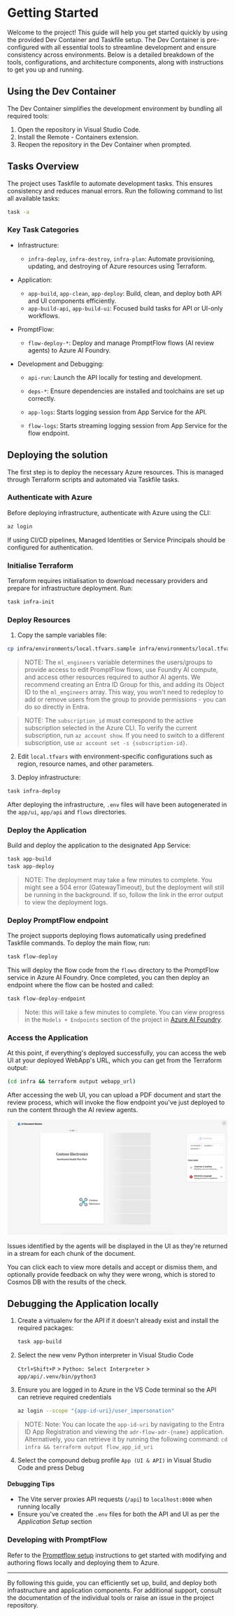# Getting Started

Welcome to the project! This guide will help you get started quickly by using the provided Dev Container and Taskfile setup. The Dev Container is pre-configured with all essential tools to streamline development and ensure consistency across environments. Below is a detailed breakdown of the tools, configurations, and architecture components, along with instructions to get you up and running.

## Using the Dev Container

The Dev Container simplifies the development environment by bundling all required tools:

1. Open the repository in Visual Studio Code.
2. Install the Remote - Containers extension.
3. Reopen the repository in the Dev Container when prompted.

## Tasks Overview

The project uses Taskfile to automate development tasks. This ensures consistency and reduces manual errors. Run the following command to list all available tasks:

```bash
task -a
```

### Key Task Categories

- Infrastructure:

  - `infra-deploy`, `infra-destroy`, `infra-plan`: Automate provisioning, updating, and destroying of Azure resources using Terraform.

- Application:

  - `app-build`, `app-clean`, `app-deploy`: Build, clean, and deploy both API and UI components efficiently.
  - `app-build-api`, `app-build-ui`: Focused build tasks for API or UI-only workflows.

- PromptFlow:

  - `flow-deploy-*`: Deploy and manage PromptFlow flows (AI review agents) to Azure AI Foundry.

- Development and Debugging:

  - `api-run`: Launch the API locally for testing and development.
  - `deps-*`: Ensure dependencies are installed and toolchains are set up correctly.

  - `app-logs`: Starts logging session from App Service for the API.
  - `flow-logs`: Starts streaming logging session from App Service for the flow endpoint.

## Deploying the solution

The first step is to deploy the necessary Azure resources. This is managed through Terraform scripts and automated via Taskfile tasks.

### Authenticate with Azure

Before deploying infrastructure, authenticate with Azure using the CLI:

```bash
az login
```

If using CI/CD pipelines, Managed Identities or Service Principals should be configured for authentication.

### Initialise Terraform

Terraform requires initialisation to download necessary providers and prepare for infrastructure deployment. Run:

```bash
task infra-init
```

### Deploy Resources

1. Copy the sample variables file:

```bash
cp infra/environments/local.tfvars.sample infra/environments/local.tfvars
```

> NOTE: The `ml_engineers` variable determines the users/groups to provide access to edit PromptFlow flows, use Foundry AI compute, and access other resources required to author AI agents. We recommend creating an Entra ID Group for this, and adding its Object ID to the `ml_engineers` array. This way, you won't need to redeploy to add or remove users from the group to provide permissions - you can do so directly in Entra.

> NOTE: The `subscription_id` must correspond to the active subscription selected in the Azure CLI. To verify the current subscription, run `az account show`. If you need to switch to a different subscription, use `az account set -s {subscription-id}`.

2. Edit `local.tfvars` with environment-specific configurations such as region, resource names, and other parameters.

3. Deploy infrastructure:

```bash
task infra-deploy
```

After deploying the infrastructure, `.env` files will have been autogenerated in the `app/ui`, `app/api` and `flows` directories.

### Deploy the Application

Build and deploy the application to the designated App Service:

```bash
task app-build
task app-deploy
```

> NOTE: The deployment may take a few minutes to complete. You might see a 504 error (GatewayTimeout), but the deployment will still be running in the background. If so, follow the link in the error output to view the deployment logs.

### Deploy PromptFlow endpoint

The project supports deploying flows automatically using predefined Taskfile commands. To deploy the main flow, run:

```bash
task flow-deploy
```

This will deploy the flow code from the `flows` directory to the PromptFlow service in Azure AI Foundry. Once completed, you can then deploy an endpoint where the flow can be hosted and called:

```bash
task flow-deploy-endpoint
```

> Note: this will take a few minutes to complete. You can view progress in the `Models + Endpoints` section of the project in [Azure AI Foundry](https://ai.azure.com).

### Access the Application

At this point, if everything's deployed successfully, you can access the web UI at your deployed WebApp's URL, which you can get from the Terraform output:

```bash
(cd infra && terraform output webapp_url)
```

After accessing the web UI, you can upload a PDF document and start the review process, which will invoke the flow endpoint you've just deployed to run the content through the AI review agents.

![review checking](./images/ui_review_checking.png)

Issues identified by the agents will be displayed in the UI as they're returned in a stream for each chunk of the document.

You can click each to view more details and accept or dismiss them, and optionally provide feedback on why they were wrong, which is stored to Cosmos DB with the results of the check.

## Debugging the Application locally

1. Create a virtualenv for the API if it doesn't already exist and install the required packages:

   ```bash
   task app-build
   ```

2. Select the new venv Python interpreter in Visual Studio Code

   `Ctrl+Shift+P` > `Python: Select Interpreter` > `app/api/.venv/bin/python3`

3. Ensure you are logged in to Azure in the VS Code terminal so the API can retrieve required credentials

   ```bash
   az login --scope "{app-id-uri}/user_impersonation"
   ```

> NOTE: Note: You can locate the `app-id-uri` by navigating to the Entra ID App Registration and viewing the `adr-flow-adr-{name}` application.
> Alternatively, you can retrieve it by running the following command: `cd infra && terraform output flow_app_id_uri`

4. Select the compound debug profile `App (UI & API)` in Visual Studio Code and press Debug

#### Debugging Tips

- The Vite server proxies API requests (`/api`) to `localhost:8000` when running locally
- Ensure you've created the `.env` files for both the API and UI as per the _Application Setup_ section

### Developing with PromptFlow

Refer to the [Promptflow setup](./promptflow/promptflow_setup.md) instructions to get started with modifying and authoring flows locally and deploying them to Azure.

---

By following this guide, you can efficiently set up, build, and deploy both infrastructure and application components. For additional support, consult the documentation of the individual tools or raise an issue in the project repository.
